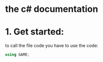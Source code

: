 # the c# documentation

# 1. Get started:
to call the file code you have to use the code:
```cs
using GAME;
```
